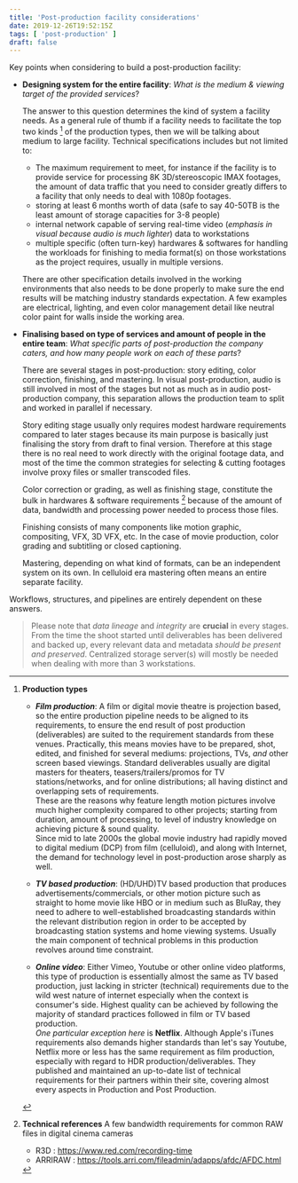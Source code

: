 ```yaml
---
title: 'Post-production facility considerations'
date: 2019-12-26T19:52:15Z
tags: [ 'post-production' ]
draft: false
---
```


Key points when considering to build a post-production facility:

- **Designing system for the entire facility**: _What is the medium & viewing target of the provided services_?

    The answer to this question determines the kind of system a facility needs.
    As a general rule of thumb if a facility needs to facilitate the top two kinds [^note] of the production types, then we will be talking about medium to large facility. Technical specifications includes but not limited to:
    - The maximum requirement to meet, for instance if the facility is to provide service for processing 8K 3D/stereoscopic IMAX footages, the amount of data traffic that you need to consider greatly differs to a facility that only needs to deal with 1080p footages.
    - storing at least 6 months worth of data (safe to say 40-50TB is the least amount of storage capacities for 3-8 people)
    - internal network capable of serving real-time video (_emphasis in visual because audio is much lighter_) data to workstations
    - multiple specific (often turn-key) hardwares & softwares for handling the workloads for finishing to media format(s) on those workstations as the project requires, usually in multiple versions.

    There are other specification details involved in the working environments that also needs to be done properly to make sure the end results will be matching industry standards expectation.
    A few examples are electrical, lighting, and even color management detail like neutral color paint for walls inside the working area.

- **Finalising based on type of services and amount of people in the entire team**: _What specific parts of post-production the company caters, and how many people work on each of these parts_?

    There are several stages in post-production: story editing, color correction, finishing, and mastering. In visual post-production, audio is still involved in most of the stages but not as much as in audio post-production company, this separation allows the production team to split and worked in parallel if necessary.    
    
    Story editing stage usually only requires modest hardware requirements compared to later stages because its main purpose is basically just finalising the story from draft to final version. Therefore at this stage there is no real need to work directly with the original footage data, and most of the time the common strategies for selecting & cutting footages involve proxy files or smaller transcoded files.    
    
    Color correction or grading, as well as finishing stage, constitute the bulk in hardwares & software requirements [^bandwidth] because of the amount of data, bandwidth and processing power needed to process those files.    
    
    Finishing consists of many components like motion graphic, compositing, VFX, 3D VFX, etc. In the case of movie production, color grading and subtitling or closed captioning.        
    
    Mastering, depending on what kind of formats, can be an independent system on its own. In celluloid era mastering often means an entire separate facility.

Workflows, structures, and pipelines are entirely dependent on these answers.

> Please note that _data lineage_ and _integrity_ are **crucial** in every stages. From the time the shoot started until deliverables has been delivered and backed up, every relevant data and metadata _should be present and preserved_. Centralized storage server(s) will mostly be needed when dealing with more than 3 workstations.



[^note]: **Production types**

    - **_Film production_**: A film or digital movie theatre is projection based, so the entire production pipeline needs to be aligned to its requirements, to ensure the end result of post production (deliverables) are suited to the requirement standards from these venues. Practically, this means movies have to be prepared, shot, edited, and finished for several mediums: projections, TVs, _and_ other screen based viewings. Standard deliverables usually are digital masters for theaters, teasers/trailers/promos for TV stations/networks, and for online distributions; all having distinct and overlapping sets of requirements.    
    These are the reasons why feature length motion pictures involve much higher complexity compared to other projects; starting from duration, amount of processing, to level of industry knowledge on achieving picture & sound quality.    
    Since mid to late 2000s the global movie industry had rapidly moved to digital medium (DCP) from film (celluloid), and along with Internet, the demand for technology level in post-production arose sharply as well.

    - **_TV based production_**: (HD/UHD)TV based production that produces advertisements/commercials, or other motion picture such as straight to home movie like HBO or in medium such as BluRay, they need to adhere to well-established broadcasting standards within the relevant distribution region in order to be accepted by broadcasting station systems and home viewing systems. Usually the main component of technical problems in this production revolves around time constraint.

    - **_Online video_**: Either Vimeo, Youtube or other online video platforms, this type of production is essentially almost the same as TV based production, just lacking in stricter (technical) requirements due to the wild west nature of internet especially when the context is consumer's side. Highest quality can be achieved by following the majority of standard practices followed in film or TV based production.    
    _One particular exception here_ is **Netflix**. Although Apple's iTunes requirements also demands higher standards than let's say Youtube, Netflix more or less has the same requirement as film production, especially with regard to HDR production/deliverables. They published and maintained an up-to-date list of technical requirements for their partners within their site, covering almost every aspects in Production and Post Production.


[^bandwidth]: **Technical references**
    A few bandwidth requirements for common RAW files in digital cinema cameras
    * R3D : https://www.red.com/recording-time
    * ARRIRAW : https://tools.arri.com/fileadmin/adapps/afdc/AFDC.html
